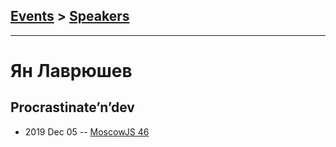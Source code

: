 ## [Events](../README.md) > [Speakers](../speakers.md)
---

# Ян Лаврюшев

## Procrastinate’n’dev
- 2019 Dec 05 -- [MoscowJS 46](https://youtu.be/LYo6l120pjk)    
